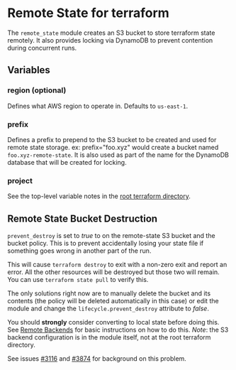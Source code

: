 # Remote State for terraform
The `remote_state` module creates an S3 bucket to store terraform state remotely. It also provides locking via DynamoDB to prevent contention during concurrent runs.

## Variables

### region (optional)
Defines what AWS region to operate in. Defaults to `us-east-1`.

### prefix
Defines a prefix to prepend to the S3 bucket to be created and used for remote state storage. ex: prefix="foo.xyz" would create a bucket named `foo.xyz-remote-state`. It is also used as part of the name for the DynamoDB database that will be created for locking.

### project
See the top-level variable notes in the [root terraform directory](../README.md).

## Remote State Bucket Destruction
`prevent_destroy` is set to *true* to on the remote-state S3 bucket and the bucket policy. This is to prevent accidentally losing your state file if something goes wrong in another part of the run.

This will cause `terraform destroy` to exit with a non-zero exit and report an error.  All the other resources will be destroyed but those two will remain. You can use `terraform state pull` to verify this.

The only solutions right now are to manually delete the bucket and its contents (the policy will be deleted automatically in this case) or edit the module and change the `lifecycle.prevent_destroy` attribute to *false*.

You should **strongly** consider converting to local state before doing this. See [Remote Backends](https://www.terraform.io/intro/getting-started/remote.html) for basic instructions on how to do this. *Note*: the S3 backend configuration is in the module itself, not at the root terraform directory.

See issues [#3116](https://github.com/hashicorp/terraform/issues/3116) and [#3874](https://github.com/hashicorp/terraform/issues/3874) for background on this problem. 
